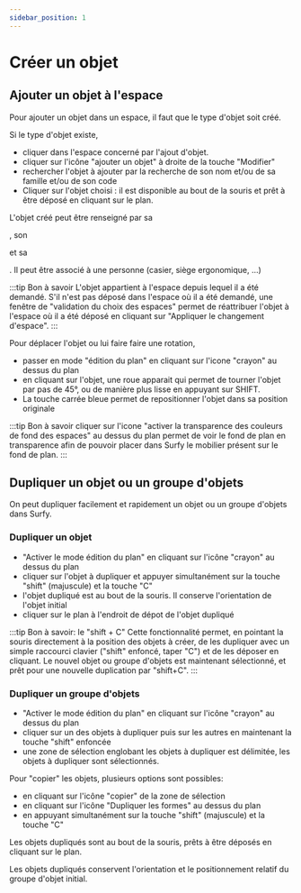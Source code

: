 ```yaml
---
sidebar_position: 1
---
```

# Créer un objet

<Youtube code="tho373GPmY8"/>

## Ajouter un objet à l'espace

Pour ajouter un objet dans un espace, il faut que le type d'objet soit créé.

Si le type d'objet existe,

-   cliquer dans l'espace concerné par l'ajout d'objet.
-   cliquer sur l'icône "ajouter un objet" à droite de la touche "Modifier"
-   rechercher l'objet à ajouter par la recherche de son nom et/ou de sa famille et/ou de son code
-   Cliquer sur l'objet choisi : il est disponible au bout de la souris et prêt à être déposé en cliquant sur le plan.

L'objet créé peut être renseigné par sa <P code="item:reference" />, son <P code="item:code" /> et sa <P code="item:purchaseDate" />. Il peut être associé à une personne (casier, siège ergonomique, ...)

:::tip Bon à savoir
L'objet appartient à l'espace depuis lequel il a été demandé. S'il n'est pas déposé dans l'espace où il a été demandé, une fenêtre de "validation du choix des espaces" permet de réattribuer l'objet à l'espace où il a été déposé en cliquant sur "Appliquer le changement d'espace".
:::

Pour déplacer l'objet ou lui faire faire une rotation,

-   passer en mode "édition du plan" en cliquant sur l'icone "crayon" au dessus du plan
-   en cliquant sur l'objet, une roue apparait qui permet de tourner l'objet par pas de 45°, ou de manière plus lisse en appuyant sur SHIFT.
-   La touche carrée bleue permet de repositionner l'objet dans sa position originale

:::tip Bon à savoir
cliquer sur l'icone "activer la transparence des couleurs de fond des espaces" au dessus du plan permet de voir le fond de plan en transparence afin de pouvoir placer dans Surfy le mobilier présent sur le fond de plan.
:::

## Dupliquer un objet ou un groupe d'objets

<Youtube code="zUIgR14paWY"/>

On peut dupliquer facilement et rapidement un objet ou un groupe d'objets dans Surfy.

### Dupliquer un objet

-   "Activer le mode édition du plan" en cliquant sur l'icône "crayon" au dessus du plan
-   cliquer sur l'objet à dupliquer et appuyer simultanément sur la touche "shift" (majuscule) et la touche "C" 
-   l'objet dupliqué est au bout de la souris. Il conserve l'orientation de l'objet initial
-   cliquer sur le plan à l'endroit de dépot de l'objet dupliqué

:::tip Bon à savoir: le "shift + C"
Cette fonctionnalité permet, en pointant la souris directement à la position des objets à créer, de les dupliquer avec un simple raccourci clavier ("shift" enfoncé, taper "C") et de les déposer en cliquant. Le nouvel objet ou groupe d'objets est maintenant sélectionné, et prêt pour une nouvelle duplication par "shift+C".
:::

### Dupliquer un groupe d'objets

-   "Activer le mode édition du plan" en cliquant sur l'icône "crayon" au dessus du plan
-   cliquer sur un des objets à dupliquer puis sur les autres en maintenant la touche "shift" enfoncée
-   une zone de sélection englobant les objets à dupliquer est délimitée, les objets à dupliquer sont sélectionnés.

Pour "copier" les objets, plusieurs options sont possibles:

-   en cliquant sur l'icône "copier" de la zone de sélection
-   en cliquant sur l'icône "Dupliquer les formes" au dessus du plan
-   en appuyant simultanément sur la touche "shift" (majuscule) et la touche "C"

Les objets dupliqués sont au bout de la souris, prêts à être déposés en cliquant sur le plan.

Les objets dupliqués conservent l'orientation et le positionnement relatif du groupe d'objet initial.










